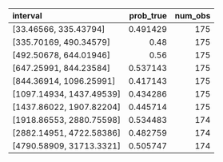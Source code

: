 | interval                 |   prob_true |   num_obs |
|:-------------------------|------------:|----------:|
| [33.46566, 335.43794]    |    0.491429 |       175 |
| [335.70169, 490.34579]   |    0.48     |       175 |
| [492.50678, 644.01946]   |    0.56     |       175 |
| [647.25991, 844.23584]   |    0.537143 |       175 |
| [844.36914, 1096.25991]  |    0.417143 |       175 |
| [1097.14934, 1437.49539] |    0.434286 |       175 |
| [1437.86022, 1907.82204] |    0.445714 |       175 |
| [1918.86553, 2880.75598] |    0.534483 |       174 |
| [2882.14951, 4722.58386] |    0.482759 |       174 |
| [4790.58909, 31713.3321] |    0.505747 |       174 |